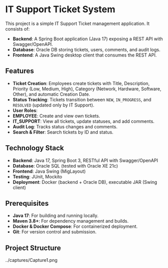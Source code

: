 # IT Support Ticket System

This project is a simple IT Support Ticket management application. It consists of:

- **Backend**: A Spring Boot application (Java 17) exposing a REST API with Swagger/OpenAPI.  
- **Database**: Oracle DB storing tickets, users, comments, and audit logs.  
- **Frontend**: A Java Swing desktop client that consumes the REST API.

## Features

- **Ticket Creation**: Employees create tickets with Title, Description, Priority (Low, Medium, High), Category (Network, Hardware, Software, Other), and automatic Creation Date.
- **Status Tracking**: Tickets transition between `NEW`, `IN_PROGRESS`, and `RESOLVED` (updated only by IT Support).
- **User Roles**:
- **EMPLOYEE**: Create and view own tickets.
- **IT_SUPPORT**: View all tickets, update statuses, and add comments.
- **Audit Log**: Tracks status changes and comments.
- **Search & Filter**: Search tickets by ID and status.

## Technology Stack
- **Backend**: Java 17, Spring Boot 3, RESTful API with Swagger/OpenAPI
- **Database**: Oracle SQL (tested with Oracle XE 21c)
- **Frontend**: Java Swing (MigLayout)
- **Testing**: JUnit, Mockito
- **Deployment**: Docker (backend + Oracle DB), executable JAR (Swing client)

## Prerequisites
- **Java 17**: For building and running locally.
- **Maven 3.8+**: For dependency management and builds.
- **Docker & Docker Compose**: For containerized deployment.
- **Git**: For version control and submission.
## Project Structure
../captures/Capture1.png
